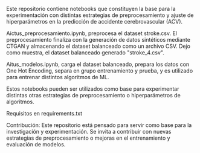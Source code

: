 Este repositorio contiene notebooks que constituyen la base para la experimentación con distintas estrategias de preprocesamiento y ajuste de hiperparámetros en la predicción de accidente cerebrovascular (ACV).

Aictus_preprocesamiento.ipynb, preprocesa el dataset stroke.csv. El preprocesamiento finaliza con la generación de datos sintéticos mediante CTGAN y almacenando el dataset balanceado como un archivo CSV. 
Dejo como muestra, el dataset balanceado generado "stroke_4.csv".

Aitus_modelos.ipynb, carga el dataset balanceado, prepara los datos con One Hot Encoding, separa en grupo entrenamiento y prueba, y es utilizado para entrenar distintos algoritmos de ML. 

Estos notebooks pueden ser utilizados como base para experimentar distintas otras estrategias de preprocesamiento o hiperparámetros de algoritmos.

Requisitos en requirements.txt

Contribución:
Este repositorio está pensado para servir como base para la investigación y experimentación. Se invita a contribuir con nuevas estrategias de preprocesamiento o mejoras en el entrenamiento y evaluación de modelos.

